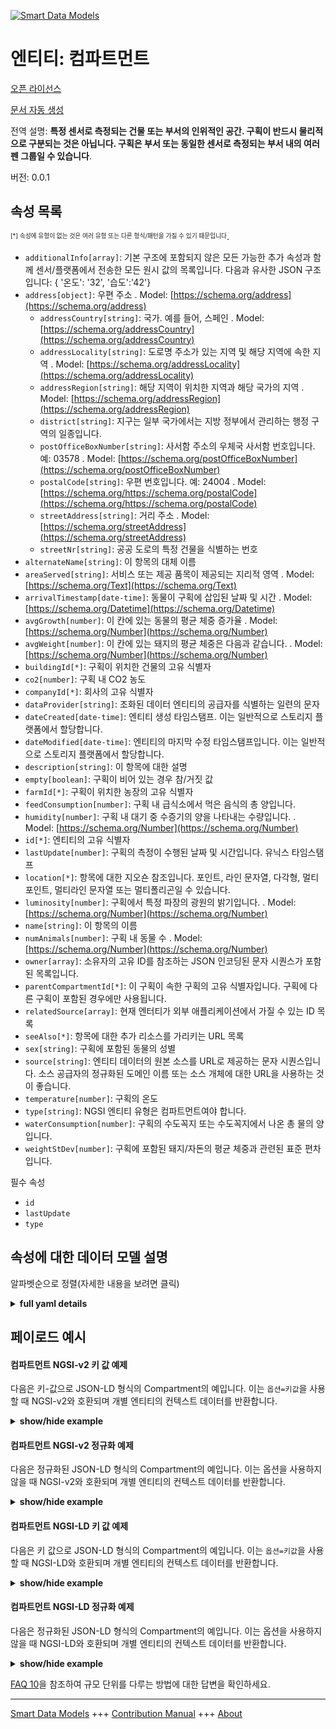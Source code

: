<!-- 10-Header -->  
[![Smart Data Models](https://smartdatamodels.org/wp-content/uploads/2022/01/SmartDataModels_logo.png "Logo")](https://smartdatamodels.org)  
엔티티: 컴파트먼트  
==========<!-- /10-Header -->  
<!-- 15-License -->  
[오픈 라이선스](https://github.com/smart-data-models//dataModel.Agrifood/blob/master/Compartment/LICENSE.md)  
[문서 자동 생성](https://docs.google.com/presentation/d/e/2PACX-1vTs-Ng5dIAwkg91oTTUdt8ua7woBXhPnwavZ0FxgR8BsAI_Ek3C5q97Nd94HS8KhP-r_quD4H0fgyt3/pub?start=false&loop=false&delayms=3000#slide=id.gb715ace035_0_60)  
<!-- /15-License -->  
<!-- 20-Description -->  
전역 설명: **특정 센서로 측정되는 건물 또는 부서의 인위적인 공간. 구획이 반드시 물리적으로 구분되는 것은 아닙니다. 구획은 부서 또는 동일한 센서로 측정되는 부서 내의 여러 펜 그룹일 수 있습니다**.  
버전: 0.0.1  
<!-- /20-Description -->  
<!-- 30-PropertiesList -->  

## 속성 목록  

<sup><sub>[*] 속성에 유형이 없는 것은 여러 유형 또는 다른 형식/패턴을 가질 수 있기 때문입니다</sub></sup>.  
- `additionalInfo[array]`: 기본 구조에 포함되지 않은 모든 가능한 추가 속성과 함께 센서/플랫폼에서 전송한 모든 원시 값의 목록입니다. 다음과 유사한 JSON 구조입니다: { '온도': '32', '습도':'42'}  - `address[object]`: 우편 주소  . Model: [https://schema.org/address](https://schema.org/address)	- `addressCountry[string]`: 국가. 예를 들어, 스페인  . Model: [https://schema.org/addressCountry](https://schema.org/addressCountry)  
	- `addressLocality[string]`: 도로명 주소가 있는 지역 및 해당 지역에 속한 지역  . Model: [https://schema.org/addressLocality](https://schema.org/addressLocality)  
	- `addressRegion[string]`: 해당 지역이 위치한 지역과 해당 국가의 지역  . Model: [https://schema.org/addressRegion](https://schema.org/addressRegion)  
	- `district[string]`: 지구는 일부 국가에서는 지방 정부에서 관리하는 행정 구역의 일종입니다.    
	- `postOfficeBoxNumber[string]`: 사서함 주소의 우체국 사서함 번호입니다. 예: 03578  . Model: [https://schema.org/postOfficeBoxNumber](https://schema.org/postOfficeBoxNumber)  
	- `postalCode[string]`: 우편 번호입니다. 예: 24004  . Model: [https://schema.org/https://schema.org/postalCode](https://schema.org/https://schema.org/postalCode)  
	- `streetAddress[string]`: 거리 주소  . Model: [https://schema.org/streetAddress](https://schema.org/streetAddress)  
	- `streetNr[string]`: 공공 도로의 특정 건물을 식별하는 번호    
- `alternateName[string]`: 이 항목의 대체 이름  - `areaServed[string]`: 서비스 또는 제공 품목이 제공되는 지리적 영역  . Model: [https://schema.org/Text](https://schema.org/Text)- `arrivalTimestamp[date-time]`: 동물이 구획에 삽입된 날짜 및 시간  . Model: [https://schema.org/Datetime](https://schema.org/Datetime)- `avgGrowth[number]`: 이 칸에 있는 동물의 평균 체중 증가율  . Model: [https://schema.org/Number](https://schema.org/Number)- `avgWeight[number]`: 이 칸에 있는 돼지의 평균 체중은 다음과 같습니다.  . Model: [https://schema.org/Number](https://schema.org/Number)- `buildingId[*]`: 구획이 위치한 건물의 고유 식별자  - `co2[number]`: 구획 내 CO2 농도  - `companyId[*]`: 회사의 고유 식별자  - `dataProvider[string]`: 조화된 데이터 엔티티의 공급자를 식별하는 일련의 문자  - `dateCreated[date-time]`: 엔티티 생성 타임스탬프. 이는 일반적으로 스토리지 플랫폼에서 할당합니다.  - `dateModified[date-time]`: 엔티티의 마지막 수정 타임스탬프입니다. 이는 일반적으로 스토리지 플랫폼에서 할당합니다.  - `description[string]`: 이 항목에 대한 설명  - `empty[boolean]`: 구획이 비어 있는 경우 참/거짓 값  - `farmId[*]`: 구획이 위치한 농장의 고유 식별자  - `feedConsumption[number]`: 구획 내 급식소에서 먹은 음식의 총 양입니다.  - `humidity[number]`: 구획 내 대기 중 수증기의 양을 나타내는 수량입니다.  . Model: [https://schema.org/Number](https://schema.org/Number)- `id[*]`: 엔티티의 고유 식별자  - `lastUpdate[number]`: 구획의 측정이 수행된 날짜 및 시간입니다. 유닉스 타임스탬프  - `location[*]`: 항목에 대한 지오숀 참조입니다. 포인트, 라인 문자열, 다각형, 멀티포인트, 멀티라인 문자열 또는 멀티폴리곤일 수 있습니다.  - `luminosity[number]`: 구획에서 특정 파장의 광원의 밝기입니다.  . Model: [https://schema.org/Number](https://schema.org/Number)- `name[string]`: 이 항목의 이름  - `numAnimals[number]`: 구획 내 동물 수  . Model: [https://schema.org/Number](https://schema.org/Number)- `owner[array]`: 소유자의 고유 ID를 참조하는 JSON 인코딩된 문자 시퀀스가 포함된 목록입니다.  - `parentCompartmentId[*]`: 이 구획이 속한 구획의 고유 식별자입니다. 구획에 다른 구획이 포함된 경우에만 사용됩니다.  - `relatedSource[array]`: 현재 엔터티가 외부 애플리케이션에서 가질 수 있는 ID 목록  - `seeAlso[*]`: 항목에 대한 추가 리소스를 가리키는 URL 목록  - `sex[string]`: 구획에 포함된 동물의 성별  - `source[string]`: 엔티티 데이터의 원본 소스를 URL로 제공하는 문자 시퀀스입니다. 소스 공급자의 정규화된 도메인 이름 또는 소스 개체에 대한 URL을 사용하는 것이 좋습니다.  - `temperature[number]`: 구획의 온도  - `type[string]`: NGSI 엔티티 유형은 컴파트먼트여야 합니다.  - `waterConsumption[number]`: 구획의 수도꼭지 또는 수도꼭지에서 나온 총 물의 양입니다.  - `weightStDev[number]`: 구획에 포함된 돼지/자돈의 평균 체중과 관련된 표준 편차입니다.  <!-- /30-PropertiesList -->  
<!-- 35-RequiredProperties -->  
필수 속성  
- `id`  - `lastUpdate`  - `type`  <!-- /35-RequiredProperties -->  
<!-- 40-RequiredProperties -->  
<!-- /40-RequiredProperties -->  
<!-- 50-DataModelHeader -->  
## 속성에 대한 데이터 모델 설명  
알파벳순으로 정렬(자세한 내용을 보려면 클릭)  
<!-- /50-DataModelHeader -->  
<!-- 60-ModelYaml -->  
<details><summary><strong>full yaml details</strong></summary>    
```yaml  
Compartment:    
  description: Artificial area in a building or department that is measured by certain sensors. A compartment is not necessarily a physical separator. It can be a department or a grouping of several pens within a department that are being measured by the same sensor.    
  properties:    
    additionalInfo:    
      description: 'list of all the raw values sent by the sensor/platform with all the possible extra properties that are not included in the main structure. It is a JSON structure similar to this: { ''temperature'': ''32'', ''humidity'':''42''}'    
      items:    
        properties:    
          parameter:    
            type: string    
          value:    
            type: string    
        type: object    
      type: array    
      x-ngsi:    
        type: Property    
    address:    
      description: The mailing address    
      properties:    
        addressCountry:    
          description: 'The country. For example, Spain'    
          type: string    
          x-ngsi:    
            model: https://schema.org/addressCountry    
            type: Property    
        addressLocality:    
          description: 'The locality in which the street address is, and which is in the region'    
          type: string    
          x-ngsi:    
            model: https://schema.org/addressLocality    
            type: Property    
        addressRegion:    
          description: 'The region in which the locality is, and which is in the country'    
          type: string    
          x-ngsi:    
            model: https://schema.org/addressRegion    
            type: Property    
        district:    
          description: 'A district is a type of administrative division that, in some countries, is managed by the local government'    
          type: string    
          x-ngsi:    
            type: Property    
        postOfficeBoxNumber:    
          description: 'The post office box number for PO box addresses. For example, 03578'    
          type: string    
          x-ngsi:    
            model: https://schema.org/postOfficeBoxNumber    
            type: Property    
        postalCode:    
          description: 'The postal code. For example, 24004'    
          type: string    
          x-ngsi:    
            model: https://schema.org/https://schema.org/postalCode    
            type: Property    
        streetAddress:    
          description: The street address    
          type: string    
          x-ngsi:    
            model: https://schema.org/streetAddress    
            type: Property    
        streetNr:    
          description: Number identifying a specific property on a public street    
          type: string    
          x-ngsi:    
            type: Property    
      type: object    
      x-ngsi:    
        model: https://schema.org/address    
        type: Property    
    alternateName:    
      description: An alternative name for this item    
      type: string    
      x-ngsi:    
        type: Property    
    areaServed:    
      description: The geographic area where a service or offered item is provided    
      type: string    
      x-ngsi:    
        model: https://schema.org/Text    
        type: Property    
    arrivalTimestamp:    
      description: Date and Time at which the animal were inserted in the compartment    
      format: date-time    
      type: string    
      x-ngsi:    
        model: https://schema.org/Datetime    
        type: Property    
    avgGrowth:    
      description: The average growth in weight of the animals in this compartment    
      type: number    
      x-ngsi:    
        model: https://schema.org/Number    
        type: Property    
    avgWeight:    
      description: The average weight of the pigs in this compartment    
      minimum: 0    
      type: number    
      x-ngsi:    
        model: https://schema.org/Number    
        type: Property    
    buildingId:    
      anyOf:    
        - description: Identifier format of any NGSI entity    
          maxLength: 256    
          minLength: 1    
          pattern: ^[\w\-\.\{\}\$\+\*\[\]`|~^@!,:\\]+$    
          type: string    
          x-ngsi:    
            type: Property    
        - description: Identifier format of any NGSI entity    
          format: uri    
          type: string    
          x-ngsi:    
            type: Property    
      description: Unique identifier of a building the compartment is located in    
      x-ngsi:    
        type: Relationship    
    co2:    
      description: The CO2 concentration in the compartment    
      minimum: 0    
      type: number    
      x-ngsi:    
        type: Property    
    companyId:    
      anyOf:    
        - description: Identifier format of any NGSI entity    
          maxLength: 256    
          minLength: 1    
          pattern: ^[\w\-\.\{\}\$\+\*\[\]`|~^@!,:\\]+$    
          type: string    
          x-ngsi:    
            type: Property    
        - description: Identifier format of any NGSI entity    
          format: uri    
          type: string    
          x-ngsi:    
            type: Property    
      description: Unique identifier of a company    
      x-ngsi:    
        type: Relationship    
    dataProvider:    
      description: A sequence of characters identifying the provider of the harmonised data entity    
      type: string    
      x-ngsi:    
        type: Property    
    dateCreated:    
      description: Entity creation timestamp. This will usually be allocated by the storage platform    
      format: date-time    
      type: string    
      x-ngsi:    
        type: Property    
    dateModified:    
      description: Timestamp of the last modification of the entity. This will usually be allocated by the storage platform    
      format: date-time    
      type: string    
      x-ngsi:    
        type: Property    
    description:    
      description: A description of this item    
      type: string    
      x-ngsi:    
        type: Property    
    empty:    
      description: True/False value if the compartment is empty    
      type: boolean    
      x-ngsi:    
        type: Property    
    farmId:    
      anyOf:    
        - description: Identifier format of any NGSI entity    
          maxLength: 256    
          minLength: 1    
          pattern: ^[\w\-\.\{\}\$\+\*\[\]`|~^@!,:\\]+$    
          type: string    
          x-ngsi:    
            type: Property    
        - description: Identifier format of any NGSI entity    
          format: uri    
          type: string    
          x-ngsi:    
            type: Property    
      description: Unique identifier of a farm where the compartment is located in    
      x-ngsi:    
        type: Relationship    
    feedConsumption:    
      description: The total amount of food that has been eaten from the feeding station(s) in the compartment    
      minimum: 0    
      type: number    
      x-ngsi:    
        type: Property    
    humidity:    
      description: Quantity representing the amount of water vapour in the atmosphere in the compartment    
      maximum: 1    
      minimum: 0    
      type: number    
      x-ngsi:    
        model: https://schema.org/Number    
        type: Property    
    id:    
      anyOf:    
        - description: Identifier format of any NGSI entity    
          maxLength: 256    
          minLength: 1    
          pattern: ^[\w\-\.\{\}\$\+\*\[\]`|~^@!,:\\]+$    
          type: string    
          x-ngsi:    
            type: Property    
        - description: Identifier format of any NGSI entity    
          format: uri    
          type: string    
          x-ngsi:    
            type: Property    
      description: Unique identifier of the entity    
      x-ngsi:    
        type: Property    
    lastUpdate:    
      description: Date and time at which the measurements in the compartment were taken. Unix timestamp    
      type: number    
      x-ngsi:    
        type: Property    
    location:    
      description: 'Geojson reference to the item. It can be Point, LineString, Polygon, MultiPoint, MultiLineString or MultiPolygon'    
      oneOf:    
        - description: Geojson reference to the item. Point    
          properties:    
            bbox:    
              items:    
                type: number    
              minItems: 4    
              type: array    
            coordinates:    
              items:    
                type: number    
              minItems: 2    
              type: array    
            type:    
              enum:    
                - Point    
              type: string    
          required:    
            - type    
            - coordinates    
          title: GeoJSON Point    
          type: object    
          x-ngsi:    
            type: GeoProperty    
        - description: Geojson reference to the item. LineString    
          properties:    
            bbox:    
              items:    
                type: number    
              minItems: 4    
              type: array    
            coordinates:    
              items:    
                items:    
                  type: number    
                minItems: 2    
                type: array    
              minItems: 2    
              type: array    
            type:    
              enum:    
                - LineString    
              type: string    
          required:    
            - type    
            - coordinates    
          title: GeoJSON LineString    
          type: object    
          x-ngsi:    
            type: GeoProperty    
        - description: Geojson reference to the item. Polygon    
          properties:    
            bbox:    
              items:    
                type: number    
              minItems: 4    
              type: array    
            coordinates:    
              items:    
                items:    
                  items:    
                    type: number    
                  minItems: 2    
                  type: array    
                minItems: 4    
                type: array    
              type: array    
            type:    
              enum:    
                - Polygon    
              type: string    
          required:    
            - type    
            - coordinates    
          title: GeoJSON Polygon    
          type: object    
          x-ngsi:    
            type: GeoProperty    
        - description: Geojson reference to the item. MultiPoint    
          properties:    
            bbox:    
              items:    
                type: number    
              minItems: 4    
              type: array    
            coordinates:    
              items:    
                items:    
                  type: number    
                minItems: 2    
                type: array    
              type: array    
            type:    
              enum:    
                - MultiPoint    
              type: string    
          required:    
            - type    
            - coordinates    
          title: GeoJSON MultiPoint    
          type: object    
          x-ngsi:    
            type: GeoProperty    
        - description: Geojson reference to the item. MultiLineString    
          properties:    
            bbox:    
              items:    
                type: number    
              minItems: 4    
              type: array    
            coordinates:    
              items:    
                items:    
                  items:    
                    type: number    
                  minItems: 2    
                  type: array    
                minItems: 2    
                type: array    
              type: array    
            type:    
              enum:    
                - MultiLineString    
              type: string    
          required:    
            - type    
            - coordinates    
          title: GeoJSON MultiLineString    
          type: object    
          x-ngsi:    
            type: GeoProperty    
        - description: Geojson reference to the item. MultiLineString    
          properties:    
            bbox:    
              items:    
                type: number    
              minItems: 4    
              type: array    
            coordinates:    
              items:    
                items:    
                  items:    
                    items:    
                      type: number    
                    minItems: 2    
                    type: array    
                  minItems: 4    
                  type: array    
                type: array    
              type: array    
            type:    
              enum:    
                - MultiPolygon    
              type: string    
          required:    
            - type    
            - coordinates    
          title: GeoJSON MultiPolygon    
          type: object    
          x-ngsi:    
            type: GeoProperty    
      x-ngsi:    
        type: GeoProperty    
    luminosity:    
      description: The brightness of a light source of a certain wavelength at the compartment    
      type: number    
      x-ngsi:    
        model: https://schema.org/Number    
        type: Property    
    name:    
      description: The name of this item    
      type: string    
      x-ngsi:    
        type: Property    
    numAnimals:    
      description: Number of animals in the compartment    
      type: number    
      x-ngsi:    
        model: https://schema.org/Number    
        type: Property    
    owner:    
      description: A List containing a JSON encoded sequence of characters referencing the unique Ids of the owner(s)    
      items:    
        anyOf:    
          - description: Identifier format of any NGSI entity    
            maxLength: 256    
            minLength: 1    
            pattern: ^[\w\-\.\{\}\$\+\*\[\]`|~^@!,:\\]+$    
            type: string    
            x-ngsi:    
              type: Property    
          - description: Identifier format of any NGSI entity    
            format: uri    
            type: string    
            x-ngsi:    
              type: Property    
        description: Unique identifier of the entity    
        x-ngsi:    
          type: Property    
      type: array    
      x-ngsi:    
        type: Property    
    parentCompartmentId:    
      anyOf:    
        - description: Identifier format of any NGSI entity    
          maxLength: 256    
          minLength: 1    
          pattern: ^[\w\-\.\{\}\$\+\*\[\]`|~^@!,:\\]+$    
          type: string    
          x-ngsi:    
            type: Property    
        - description: Identifier format of any NGSI entity    
          format: uri    
          type: string    
          x-ngsi:    
            type: Property    
      description: Unique identifier of the  compartment where this compartment is a part of. It is used only when a compartment contains other compartments    
      x-ngsi:    
        type: Relationship    
    relatedSource:    
      description: List of IDs the current entity may have in external applications    
      items:    
        properties:    
          application:    
            anyOf:    
              - description: Identifier format of any NGSI entity    
                maxLength: 256    
                minLength: 1    
                pattern: ^[\w\-\.\{\}\$\+\*\[\]`|~^@!,:\\]+$    
                type: string    
                x-ngsi:    
                  type: Property    
              - description: Identifier format of any NGSI entity    
                format: uri    
                type: string    
                x-ngsi:    
                  type: Property    
            description: Unique identifier of the entity    
            x-ngsi:    
              type: Property    
          applicationEntityId:    
            description: Identifier in the external application    
            type: string    
            x-ngsi:    
              type: Property    
        type: object    
      type: array    
      x-ngsi:    
        type: Property    
    seeAlso:    
      description: list of uri pointing to additional resources about the item    
      oneOf:    
        - items:    
            format: uri    
            type: string    
          minItems: 1    
          type: array    
        - format: uri    
          type: string    
      x-ngsi:    
        type: Property    
    sex:    
      description: The sex of the animals contained in the compartment    
      enum:    
        - M    
        - F    
        - unknown    
        - ""    
      type: string    
      x-ngsi:    
        type: Property    
    source:    
      description: 'A sequence of characters giving the original source of the entity data as a URL. Recommended to be the fully qualified domain name of the source provider, or the URL to the source object'    
      type: string    
      x-ngsi:    
        type: Property    
    temperature:    
      description: Temperature of the compartment    
      type: number    
      x-ngsi:    
        type: Property    
    type:    
      description: NGSI Entity type. it has to be Compartment    
      enum:    
        - Compartment    
      type: string    
      x-ngsi:    
        type: Property    
    waterConsumption:    
      description: The total amount of water that came out from the tap or taps in the compartment    
      minimum: 0    
      type: number    
      x-ngsi:    
        type: Property    
    weightStDev:    
      description: The standard deviation associated to the average weight of the pigs/piglets contained in the compartment    
      type: number    
      x-ngsi:    
        type: Property    
  required:    
    - id    
    - type    
    - lastUpdate    
  type: object    
  x-derived-from: ""    
  x-disclaimer: 'Redistribution and use in source and binary forms, with or without modification, are permitted  provided that the license conditions are met. Copyleft (c) 2022 Contributors to Smart Data Models Program'    
  x-license-url: https://github.com/smart-data-models/dataModel.Agrifood/blob/master/Compartment/LICENSE.md    
  x-model-schema: https://smart-data-models.github.io/dataModel.Agrifood/Compartment/schema.json    
  x-model-tags: ""    
  x-version: 0.0.1    
```  
</details>    
<!-- /60-ModelYaml -->  
<!-- 70-MiddleNotes -->  
<!-- /70-MiddleNotes -->  
<!-- 80-Examples -->  
## 페이로드 예시  
#### 컴파트먼트 NGSI-v2 키 값 예제  
다음은 키-값으로 JSON-LD 형식의 Compartment의 예입니다. 이는 `옵션=키값`을 사용할 때 NGSI-v2와 호환되며 개별 엔티티의 컨텍스트 데이터를 반환합니다.  
<details><summary><strong>show/hide example</strong></summary>    
```json  
{  
  "id": "a88c6069-86c4-4c09-8621-fc5c58f216e0",  
  "type": "Compartment",  
  "additionalInfo": [  
    {  
      "name": "Farm2FeedTray",  
      "value": "4"  
    },  
    {  
      "name": "Farm2ValveId",  
      "value": ""  
    },  
    {  
      "name": "Farm2DepartmentId",  
      "value": "11"  
    }  
  ],  
  "arrivalTimestamp": "2020-04-14T22:00:00.000Z",  
  "avgGrowth": 1.0,  
  "avgWeight": 45.5,  
  "buildingId": "f6ce5251-e959-4269-9040-8056c6a093d9",  
  "co2": 20,  
  "companyId": "1401c9e0-c441-4bd1-b8d3-fb1194479aa7",  
  "empty": false,  
  "farmId": "7438345c-fdff-45c9-a02f-1d764cbc03a7",  
  "feedConsumption": 8.3,  
  "humidity": 0.7,  
  "lastUpdate": 1589841011000,  
  "luminosity": 3,  
  "name": "",  
  "numAnimals": 22,  
  "outputFeed": 8.2,  
  "parentCompartmentId": "f0ddd929-5a18-479b-9ad6-5947cc2cd05b",  
  "sex": "",  
  "startWeight": 26,  
  "temperature": 25,  
  "waterConsumption": 23,  
  "weightStDev": 2.3  
}  
```  
</details>  
#### 컴파트먼트 NGSI-v2 정규화 예제  
다음은 정규화된 JSON-LD 형식의 Compartment의 예입니다. 이는 옵션을 사용하지 않을 때 NGSI-v2와 호환되며 개별 엔티티의 컨텍스트 데이터를 반환합니다.  
<details><summary><strong>show/hide example</strong></summary>    
```json  
{  
  "id": "a88c6069-86c4-4c09-8621-fc5c58f216e0"  
  ,  
  "type": "Compartment",  
  "additionalInfo": {  
    "type": "array",  
    "value": [  
      {  
        "name": "Farm2FeedTray",  
        "value": "4"  
      },  
      {  
        "name": "Farm2ValveId",  
        "value": ""  
      },  
      {  
        "name": "Farm2DepartmentId",  
        "value": "11"  
      }  
    ]  
  },  
  "arrivalTimestamp": {  
    "type": "string",  
    "value": "2020-04-14T22:00:00.000Z"  
  },  
  "avgGrowth": {  
    "type": "number",  
    "value": 4  
  },  
  "avgWeight": {  
    "type": "number",  
    "value": 45.5  
  },  
  "buildingId": {  
    "type": "string",  
    "value": "f6ce5251-e959-4269-9040-8056c6a093d9"  
  },  
  "co2": {  
    "type": "number",  
    "value": 20  
  },  
  "companyId": {  
    "type": "string",  
    "value": "1401c9e0-c441-4bd1-b8d3-fb1194479aa7"  
  },  
  "empty": {  
    "type": "boolean",  
    "value": false  
  },  
  "farmId": {  
    "type": "string",  
    "value": "7438345c-fdff-45c9-a02f-1d764cbc03a7"  
  },  
  "feedConsumption": {  
    "type": "number",  
    "value": 8.3  
  },  
  "humidity": {  
    "type": "number",  
    "value": 0.7  
  },  
  "lastUpdate": {  
    "type": "number",  
    "value": 1589841011000  
  },  
  "luminosity": {  
    "type": "number",  
    "value": 3  
  },  
  "name": {  
    "type": "string",  
    "value": ""  
  },  
  "numAnimals": {  
    "type": "number",  
    "value": 22  
  },  
  "outputFeed": {  
    "type": "number",  
    "value": 8.2  
  },  
  "parentCompartmentId": {  
    "type": "string",  
    "value": "f0ddd929-5a18-479b-9ad6-5947cc2cd05b"  
  },  
  "sex": {  
    "type": "string",  
    "value": ""  
  },  
  "startWeight": {  
    "type": "number",  
    "value": 26  
  },  
  "temperature": {  
    "type": "number",  
    "value": 25  
  },  
  "waterConsumption": {  
    "type": "number",  
    "value": 23  
  },  
  "weightStDev": {  
    "type": "number",  
    "value": 2.3  
  }  
}  
```  
</details>  
#### 컴파트먼트 NGSI-LD 키 값 예제  
다음은 키 값으로 JSON-LD 형식의 Compartment의 예입니다. 이는 `옵션=키값`을 사용할 때 NGSI-LD와 호환되며 개별 엔티티의 컨텍스트 데이터를 반환합니다.  
<details><summary><strong>show/hide example</strong></summary>    
```json  
{  
    "id": "urn:ngsi-ld:a88c6069-86c4-4c09-8621-fc5c58f216e0:001",  
    "type": "Compartment",  
    "additionalInfo": [  
        {  
            "name": "Farm2FeedTray",  
            "value": "4"  
        },  
        {  
            "name": "Farm2ValveId",  
            "value": ""  
        },  
        {  
            "name": "Farm2DepartmentId",  
            "value": "11"  
        }  
    ],  
    "arrivalTimestamp": "2020-04-14T22:00:00.000Z",  
    "avgGrowth": 1.0,  
    "avgWeight": 45.5,  
    "buildingId": "urn:ngsi-ld:f6ce5251-e959-4269-9040-8056c6a093d9:001",  
    "co2": 20,  
    "companyId": "urn:ngsi-ld:1401c9e0-c441-4bd1-b8d3-fb1194479aa7:002",  
    "empty": false,  
    "farmId": "urn:ngsi-ld:7438345c-fdff-45c9-a02f-1d764cbc03a7:005",  
    "feedConsumption": 8.3,  
    "humidity": 0.7,  
    "lastUpdate": 1589841011000,  
    "luminosity": 3,  
    "name": "",  
    "numAnimals": 22,  
    "outputFeed": 8.2,  
    "parentCompartmentId": "urn:ngsi-ld:f0ddd929-5a18-479b-9ad6-5947cc2cd05b:001",  
    "sex": "",  
    "startWeight": 26,  
    "temperature": 25,  
    "waterConsumption": 23,  
    "weightStDev": 2.3,  
    "@context": [  
        "https://raw.githubusercontent.com/smart-data-models/data-models/master/context.jsonld",  
        "https://raw.githubusercontent.com/smart-data-models/dataModel.Agrifood/master/context.jsonld"  
    ]  
}  
```  
</details>  
#### 컴파트먼트 NGSI-LD 정규화 예제  
다음은 정규화된 JSON-LD 형식의 Compartment의 예입니다. 이는 옵션을 사용하지 않을 때 NGSI-LD와 호환되며 개별 엔티티의 컨텍스트 데이터를 반환합니다.  
<details><summary><strong>show/hide example</strong></summary>    
```json  
{  
  "id": "urn:ngsi-ld:a88c6069-86c4-4c09-8621-fc5c58f216e0:001",  
  "type": "Compartment",  
  "additionalInfo": {  
    "type": "Property",  
    "value": [  
      {  
        "name": "Farm2FeedTray",  
        "value": "4"  
      },  
      {  
        "name": "Farm2ValveId",  
        "value": ""  
      },  
      {  
        "name": "Farm2DepartmentId",  
        "value": "11"  
      }  
    ]  
  },  
  "arrivalTimestamp": {  
    "type": "Property",  
    "value": "2020-04-14T22:00:00.000Z"  
  },  
  "avgGrowth": {  
    "type": "Property",  
    "value": true  
  },  
  "avgWeight": {  
    "type": "Property",  
    "value": 45.5  
  },  
  "buildingId": {  
    "type": "Property",  
    "value": "f6ce5251-e959-4269-9040-8056c6a093d9"  
  },  
  "co2": {  
    "type": "Property",  
    "value": 20  
  },  
  "companyId": {  
    "type": "Property",  
    "value": "urn:ngsi-ld:1401c9e0-c441-4bd1-b8d3-fb1194479aa7:007"  
  },  
  "empty": {  
    "type": "Property",  
    "value": false  
  },  
  "farmId": {  
    "type": "Property",  
    "value": "urn:ngsi-ld:7438345c-fdff-45c9-a02f-1d764cbc03a7:001"  
  },  
  "feedConsumption": {  
    "type": "Property",  
    "value": 8.3  
  },  
  "humidity": {  
    "type": "Property",  
    "value": 0.7  
  },  
  "lastUpdate": {  
    "type": "Property",  
    "value": 1589841011000  
  },  
  "luminosity": {  
    "type": "Property",  
    "value": 3  
  },  
  "name": {  
    "type": "Property",  
    "value": ""  
  },  
  "numAnimals": {  
    "type": "Property",  
    "value": 22  
  },  
  "outputFeed": {  
    "type": "Property",  
    "value": 8.2  
  },  
  "parentCompartmentId": {  
    "type": "Relationship",  
    "object": "urn:ngsi-ld:f0ddd929-5a18-479b-9ad6-5947cc2cd05b:001"  
  },  
  "sex": {  
    "type": "Property",  
    "value": ""  
  },  
  "startWeight": {  
    "type": "Property",  
    "value": 26  
  },  
  "temperature": {  
    "type": "Property",  
    "value": 25  
  },  
  "waterConsumption": {  
    "type": "Property",  
    "value": 23  
  },  
  "weightStDev": {  
    "type": "Property",  
    "value": 2.3  
  },  
  "@context": [  
    "https://raw.githubusercontent.com/smart-data-models/data-models/master/context.jsonld",  
    "https://raw.githubusercontent.com/smart-data-models/dataModel.Agrifood/master/context.jsonld"  
  ]  
}  
```  
</details><!-- /80-Examples -->  
<!-- 90-FooterNotes -->  
<!-- /90-FooterNotes -->  
<!-- 95-Units -->  
[FAQ 10](https://smartdatamodels.org/index.php/faqs/)을 참조하여 규모 단위를 다루는 방법에 대한 답변을 확인하세요.  
<!-- /95-Units -->  
<!-- 97-LastFooter -->  
---  
[Smart Data Models](https://smartdatamodels.org) +++ [Contribution Manual](https://bit.ly/contribution_manual) +++ [About](https://bit.ly/Introduction_SDM)<!-- /97-LastFooter -->  
